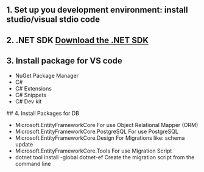 ## 1. Set up you development environment: install studio/visual stdio code
## 2. .NET SDK [Download the .NET SDK](https://dotnet.microsoft.com/download/dotnet)

## 3. Install package for VS code
<ul>
    <li>NuGet Package Manager</li>
    <li>C#</li>
    <li>C# Extensions</li>
    <li>C# Snippets</li>
    <li>C# Dev kit</li>
</ul>
## 4. Install Packages for DB
<ul>
    <li>Microsoft.EntityFrameworkCore <span>For use Object Relational Mapper (ORM)</span></li>
    <li>Microsoft.EntityFrameworkCore.PostgreSQL <span>For use PostgreSQL</span></li>
    <li>Microsoft.EntityFrameworkCore.Design <span>For Migrations like: schema update</span></li>
    <li>Microsoft.EntityFrameworkCore.Tools <span>For use Migration Script </span></li>
    <li>dotnet tool install -global dotnet-ef <span>Create the migration script from the command line</span></li>
</ul>